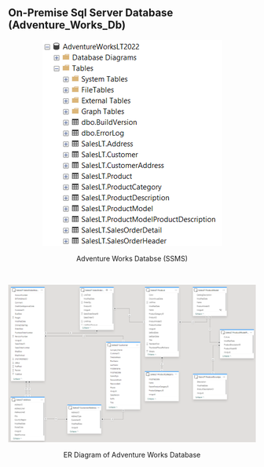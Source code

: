 ##  On-Premise Sql Server Database (Adventure_Works_Db)

<p align= 'center'>
  <img src='AdventureWorks_Db_SQLServer.png'>
</p>
<p align='center'>Adventure Works Databse (SSMS)</p><br>

<p align= 'center'>
  <img src='AdventureWorksDb_DataModel.png'>
</p>
<p align='center'>ER Diagram of Adventure Works Database</p>
